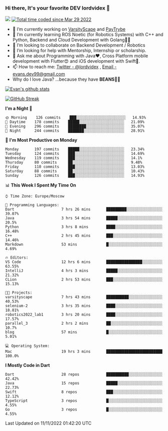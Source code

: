 ### Hi there, It's your favorite DEV lordvidex 👋
<img src="https://komarev.com/ghpvc/?username=lordvidex&label=Views&color=blue&style=plastic" /> <a href="https://wakatime.com/@0e56db35-d16b-410a-acc0-4085055304bf"><img src="https://wakatime.com/badge/user/0e56db35-d16b-410a-acc0-4085055304bf.svg" alt="Total time coded since Mar 29 2022" /></a>

- 🔭 I’m currently working on [VarsityScape](https://varsityscape.com) and [PayTrybe](https://www.paytrybe.com)
- 🌱 I’m currently learning ROS Noetic (for Robotics Systems) with C++ and Python, Backend and Cloud Development with Golang🧙🏼
- 👯 I’m looking to collaborate on Backend Development / Robotics
- 🤔 I’m looking for help with Mentorship, Internship or scholarship.
- 💬 Ask me about Programming with Java❤️, Cross Platform mobile development with Flutter😍 and iOS development with Swift🚀.
- 📫 How to reach me: [Twitter - @lordvidex](https://twitter.com/lordvidex) , [Email - evans.dev99@gmail.com](mailto:evans.dev99@gmail.com?body=Hello%20Evans,)
- Why do I love Java? ...because they have **BEANS**🤤😋

<div>
<!-- <a href="https://github.com/lordvidex">
  <img src="https://github-readme-stats.vercel.app/api/top-langs/?username=lordvidex&theme=light" />
</a>    -->
<!-- [![Top Langs](https://github-readme-stats.vercel.app/api/top-langs/?username=lordvidex)](https://github.com/lordvidex/)  -->
<a href="https://github.com/lordvidex">
 <img src="https://github-readme-stats.vercel.app/api?username=lordvidex&show_icons=true&theme=light&line_height=27" alt="Evan's github stats"/>
</a>
</div>

[![GitHub Streak](https://github-readme-streak-stats.herokuapp.com?user=lordvidex&theme=github-dark&hide_border=true)](https://git.io/streak-stats)

<!--
  <a href="https://github.com/iampawan/FlutterExampleApps">
    <img align="center" src="https://github-readme-stats.vercel.app/api/pin/?username=iampawan&repo=FlutterExampleApps&theme=light" />

  </a>
  <a href="https://github.com/iampawan/VelocityX">
   <img align="center" src="https://github-readme-stats.vercel.app/api/pin/?username=iampawan&repo=VelocityX&theme=light" />
  </a>
-->
<!--START_SECTION:waka-->
**I'm a Night 🦉** 

```text
🌞 Morning    126 commits    ███░░░░░░░░░░░░░░░░░░░░░░   14.93% 
🌆 Daytime    178 commits    █████░░░░░░░░░░░░░░░░░░░░   21.09% 
🌃 Evening    296 commits    ████████░░░░░░░░░░░░░░░░░   35.07% 
🌙 Night      244 commits    ███████░░░░░░░░░░░░░░░░░░   28.91%

```
📅 **I'm Most Productive on Monday** 

```text
Monday       197 commits    █████░░░░░░░░░░░░░░░░░░░░   23.34% 
Tuesday      124 commits    ███░░░░░░░░░░░░░░░░░░░░░░   14.69% 
Wednesday    119 commits    ███░░░░░░░░░░░░░░░░░░░░░░   14.1% 
Thursday     80 commits     ██░░░░░░░░░░░░░░░░░░░░░░░   9.48% 
Friday       110 commits    ███░░░░░░░░░░░░░░░░░░░░░░   13.03% 
Saturday     88 commits     ██░░░░░░░░░░░░░░░░░░░░░░░   10.43% 
Sunday       126 commits    ███░░░░░░░░░░░░░░░░░░░░░░   14.93%

```


📊 **This Week I Spent My Time On** 

```text
⌚︎ Time Zone: Europe/Moscow

💬 Programming Languages: 
Dart                     7 hrs 26 mins       █████████░░░░░░░░░░░░░░░░   39.07% 
Java                     3 hrs 54 mins       █████░░░░░░░░░░░░░░░░░░░░   20.5% 
Python                   3 hrs 8 mins        ████░░░░░░░░░░░░░░░░░░░░░   16.48% 
C++                      2 hrs 45 mins       ███░░░░░░░░░░░░░░░░░░░░░░   14.46% 
Markdown                 53 mins             █░░░░░░░░░░░░░░░░░░░░░░░░   4.69%

🔥 Editors: 
VS Code                  12 hrs 6 mins       ████████████████░░░░░░░░░   63.55% 
IntelliJ                 4 hrs 3 mins        █████░░░░░░░░░░░░░░░░░░░░   21.32% 
CLion                    2 hrs 53 mins       ███░░░░░░░░░░░░░░░░░░░░░░   15.13%

🐱‍💻 Projects: 
varsityscape             7 hrs 43 mins       ██████████░░░░░░░░░░░░░░░   40.53% 
selenium-2               3 hrs 35 mins       ████░░░░░░░░░░░░░░░░░░░░░   18.81% 
robotics2022_lab1        3 hrs 20 mins       ████░░░░░░░░░░░░░░░░░░░░░   17.57% 
parallel_3               2 hrs 2 mins        ██░░░░░░░░░░░░░░░░░░░░░░░   10.7% 
blog                     57 mins             █░░░░░░░░░░░░░░░░░░░░░░░░   5.01%

💻 Operating System: 
Mac                      19 hrs 3 mins       █████████████████████████   100.0%

```

**I Mostly Code in Dart** 

```text
Dart                     28 repos            ██████████░░░░░░░░░░░░░░░   42.42% 
Java                     15 repos            █████░░░░░░░░░░░░░░░░░░░░   22.73% 
Swift                    8 repos             ███░░░░░░░░░░░░░░░░░░░░░░   12.12% 
TypeScript               3 repos             █░░░░░░░░░░░░░░░░░░░░░░░░   4.55% 
Go                       3 repos             █░░░░░░░░░░░░░░░░░░░░░░░░   4.55%

```



 Last Updated on 11/11/2022 01:42:20 UTC
<!--END_SECTION:waka-->

